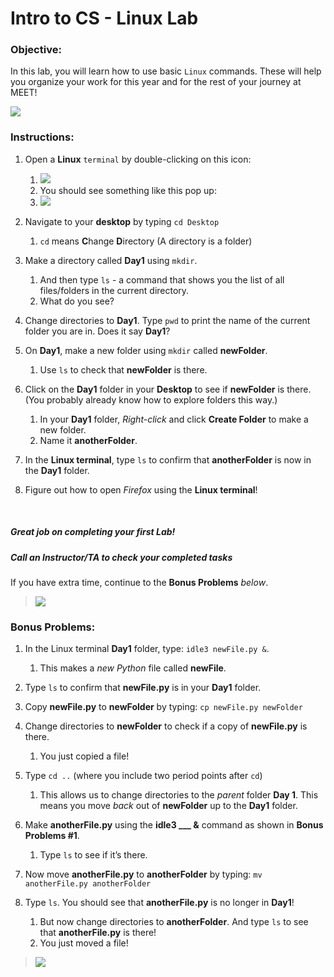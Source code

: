 # Intro to CS - Linux Lab

### Objective: 
In this lab, you will learn how to use basic `Linux` commands. These will help you organize your work for this year and for the rest of your journey at MEET!



[![](https://chemnitzer.linux-tage.de/2017/static/img/box/tuxel.gif)]()



### Instructions:

1. Open a **Linux** `terminal` by double-clicking on this icon:
    1. [![](https://lh3.googleusercontent.com/proxy/cHRNI6pM0BqLsW-a3wmXRTTl58d1Jy6bik0vhEV4lGW5bZxfQPpDmhOhNTq5sndTHG9gilISn-xfUOjcI7Q0wVVTFglYnZFYlSdc2epg7GoA7a4ym5X9)]()
    1. You should see something like this pop up:
    1. [![](https://www.howtogeek.com/thumbcache/2/200/f5f162d5614c29a6e114429a33dd6088/wp-content/uploads/2013/03/linux-terminal-on-ubuntu.png)]()


1. Navigate to your **desktop** by typing `cd Desktop`
    1. `cd` means **C**hange **D**irectory (A directory is a folder)

1. Make a directory called **Day1** using `mkdir`. 
    1. And then type `ls` - a command that shows you the list of all files/folders in the current directory. 
    1. What do you see?



1. Change directories to **Day1**. Type `pwd` to print the name of the current folder you are in. Does it say **Day1**?



1. On **Day1**, make a new folder using `mkdir` called **newFolder**. 
    1. Use `ls` to check that **newFolder** is there.



1. Click on the **Day1** folder in your **Desktop** to see if **newFolder** is there. (You probably already know how to explore folders this way.)
    1. In your **Day1** folder, *Right-click* and click **Create Folder** to make a new folder.
    1. Name it **anotherFolder**.

1. In the **Linux terminal**, type `ls` to confirm that **anotherFolder** is now in the **Day1** folder.

1. Figure out how to open *Firefox* using the **Linux terminal**!
<br>

##### Great job on completing your first Lab!
##### Call an Instructor/TA to check your completed tasks
 

If you have extra time, continue to the **Bonus Problems** *below*.









> [![](https://thumbs.gfycat.com/ArcticOblongHornedtoad-max-1mb.gif)]()




### Bonus Problems:

1. In the Linux terminal **Day1** folder, type: `idle3 newFile.py &`. 
    1. This makes a *new Python* file called **newFile**.

1. Type `ls` to confirm that **newFile.py** is in your **Day1** folder.

1. Copy **newFile.py** to **newFolder** by typing: `cp newFile.py newFolder` 

1. Change directories to **newFolder** to check if a copy of **newFile.py** is there.
    1. You just copied a file!

1. Type `cd ..` (where you include two period points after `cd`)
    1. This allows us to change directories to the *parent* folder **Day 1**. This means you move *back* out of **newFolder** up to the **Day1** folder.

1. Make **anotherFile.py** using the **idle3 ___ &** command as shown in **Bonus Problems #1**.
    1. Type `ls` to see if it’s there.

1. Now move **anotherFile.py** to **anotherFolder** by typing: `mv anotherFile.py anotherFolder` 

1. Type `ls`. You should see that **anotherFile.py** is no longer in **Day1**!
    1. But now change directories to **anotherFolder**. And type `ls` to see that **anotherFile.py** is there! 
    1. You just moved a file!



> [![](https://cdn.dribbble.com/users/94656/screenshots/1141726/terminal2.gif)]()
